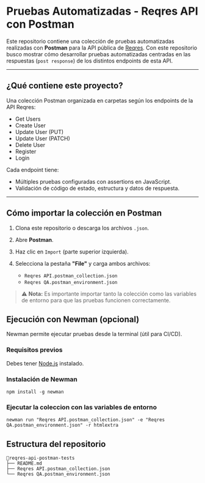 # Pruebas Automatizadas - Reqres API con Postman

Este repositorio contiene una colección de pruebas automatizadas realizadas con **Postman** para la API pública de [Reqres](https://reqres.in/). Con este repositorio busco mostrar cómo desarrollar pruebas automatizadas centradas en las respuestas (`post response`) de los distintos endpoints de esta API.

---

## ¿Qué contiene este proyecto?

Una colección Postman organizada en carpetas según los endpoints de la API Reqres:

- Get Users  
- Create User  
- Update User (PUT)  
- Update User (PATCH)  
- Delete User  
- Register  
- Login  

Cada endpoint tiene:

- Múltiples pruebas configuradas con assertions en JavaScript.  
- Validación de código de estado, estructura y datos de respuesta.  

---

## Cómo importar la colección en Postman

1. Clona este repositorio o descarga los archivos `.json`.  
2. Abre **Postman**.  
3. Haz clic en `Import` (parte superior izquierda).  
4. Selecciona la pestaña **"File"** y carga ambos archivos:

   - `Reqres API.postman_collection.json`  
   - `Reqres QA.postman_environment.json`  

> ⚠️ **Nota:** Es importante importar tanto la colección como las variables de entorno para que las pruebas funcionen correctamente.


##  Ejecución con Newman (opcional)

Newman permite ejecutar pruebas desde la terminal (útil para CI/CD).

###  Requisitos previos
Debes tener [Node.js](https://nodejs.org/) instalado.

###  Instalación de Newman
```
npm install -g newman
```
### Ejecutar la coleccion con las variables de entorno
```
newman run "Reqres API.postman_collection.json" -e "Reqres QA.postman_environment.json" -r htmlextra
```
##  Estructura del repositorio

```
📂reqres-api-postman-tests
├── README.md
├── Reqres API.postman_collection.json
└── Reqres QA.postman_environment.json 
```
